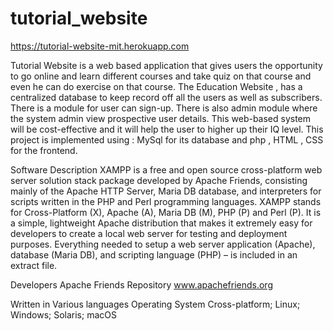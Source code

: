 # tutorial_website

https://tutorial-website-mit.herokuapp.com

Tutorial Website is a web based application that gives users the opportunity to go online and learn different courses and take quiz on that course and even he can do exercise on that course. The Education Website , has a centralized database to keep record off all the users as well as subscribers. There is a module for user can sign-up. There is also admin module where the system admin view prospective user details. This web-based system will be cost-effective and it will help the user to higher up their IQ level.
This project is implemented using : MySql for its database and php , HTML , CSS for the frontend.



Software Description
	XAMPP is a free and open source cross-platform web server solution stack package developed by Apache Friends, consisting mainly of  the  Apache  HTTP  Server,  Maria  DB database, and interpreters for scripts written in the PHP and Perl programming languages. XAMPP stands for Cross-Platform (X), Apache (A), Maria DB (M), PHP (P) and Perl (P). It is a simple, lightweight Apache distribution that makes it extremely easy for developers to create a local web server for testing and deployment purposes. Everything needed to setup a web server application (Apache), database (Maria DB), and scripting language (PHP) – is included  in an extract file.

Developers	Apache Friends
Repository	www.apachefriends.org

Written in	Various languages
Operating System	Cross-platform; Linux; Windows; Solaris; macOS
